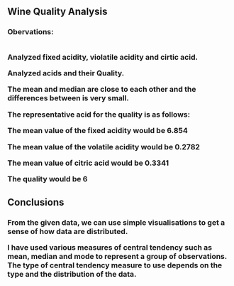 <h2>Wine Quality Analysis</h2>
<h3>Obervations: <br>

<br>

Analyzed fixed acidity, violatile acidity and cirtic acid.

Analyzed acids and their Quality.

The mean and median are close to each other and the differences between is very small.

The representative acid for the quality is as follows:

The mean value of the fixed acidity would be 6.854

The mean value of the volatile acidity would be 0.2782

The mean value of citric acid would be 0.3341

The quality would be 6
</h3>
<h2>Conclusions</h2>
<h3>
From the given data, we can use simple visualisations to get a sense of how data are distributed.
 <br>

I have used various measures of central tendency such as mean, median and mode to represent a group of observations.
<br>
The type of central tendency measure to use depends on the type and the distribution of the data.
</h3>
